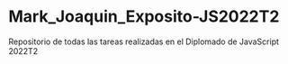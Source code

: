 # Mark_Joaquin_Exposito-JS2022T2
 Repositorio de todas las tareas realizadas en el Diplomado de JavaScript 2022T2
